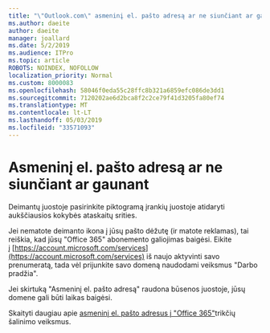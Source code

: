 ```yaml
---
title: "\"Outlook.com\" asmeninį el. pašto adresą ar ne siunčiant ar gaunant"
ms.author: daeite
author: daeite
manager: joallard
ms.date: 5/2/2019
ms.audience: ITPro
ms.topic: article
ROBOTS: NOINDEX, NOFOLLOW
localization_priority: Normal
ms.custom: 8000083
ms.openlocfilehash: 58046f0eda55c28ffc8b321a6859efc086de3dd1
ms.sourcegitcommit: 7120202ae6d2bca8f2c2ce79f41d3205fa80ef74
ms.translationtype: MT
ms.contentlocale: lt-LT
ms.lasthandoff: 05/03/2019
ms.locfileid: "33571093"
---
```

# <a name="my-personalized-email-address-isnt-sending-or-receiving"></a>Asmeninį el. pašto adresą ar ne siunčiant ar gaunant

Deimantų juostoje pasirinkite piktogramą įrankių juostoje atidaryti aukščiausios kokybės ataskaitų srities.

Jei nematote deimanto ikona į jūsų pašto dėžutę (ir matote reklamas), tai reiškia, kad jūsų "Office 365" abonemento galiojimas baigėsi. Eikite į [https://account.microsoft.com/services](https://account.microsoft.com/services) iš naujo aktyvinti savo prenumeratą, tada vėl prijunkite savo domeną naudodami veiksmus "Darbo pradžia".

Jei skirtuką "Asmeninį el. pašto adresą" raudona būsenos juostoje, jūsų domene gali būti laikas baigėsi.

Skaityti daugiau apie [asmeninį el. pašto adresus į "Office 365"](https://support.office.com/article/75416a58-b225-4c02-8c07-8979403b427b)trikčių šalinimo veiksmus.